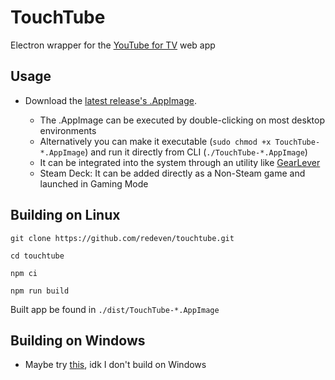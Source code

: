 # TouchTube

Electron wrapper for the [YouTube for TV](https://www.youtube.com/tv) web app

## Usage

- Download the [latest release's .AppImage](https://github.com/redeven/touchtube/releases).

    - The .AppImage can be executed by double-clicking on most desktop environments
    - Alternatively you can make it executable (`sudo chmod +x TouchTube-*.AppImage`) and run it directly from CLI (`./TouchTube-*.AppImage`)
    - It can be integrated into the system through an utility like [GearLever](https://github.com/mijorus/gearlever)
    - Steam Deck: It can be added directly as a Non-Steam game and launched in Gaming Mode


## Building on Linux

```
git clone https://github.com/redeven/touchtube.git
```
```
cd touchtube
```
```
npm ci
```
```
npm run build
```

Built app be found in `./dist/TouchTube-*.AppImage`

## Building on Windows
- Maybe try [this](https://github.com/electron-userland/electron-builder/issues/4318#issuecomment-704069548), idk I don't build on Windows
